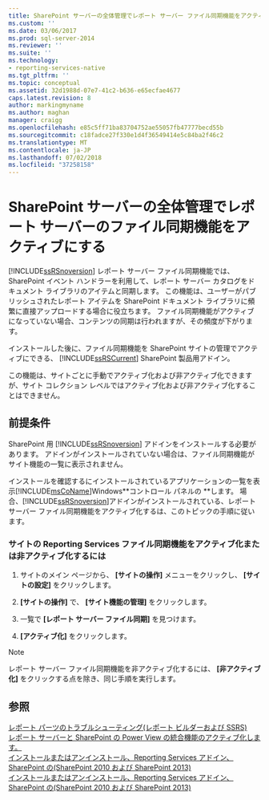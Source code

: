 ```yaml
---
title: SharePoint サーバーの全体管理でレポート サーバー ファイル同期機能をアクティブ化 |Microsoft Docs
ms.custom: ''
ms.date: 03/06/2017
ms.prod: sql-server-2014
ms.reviewer: ''
ms.suite: ''
ms.technology:
- reporting-services-native
ms.tgt_pltfrm: ''
ms.topic: conceptual
ms.assetid: 32d1988d-07e7-41c2-b636-e65ecfae4677
caps.latest.revision: 8
author: markingmyname
ms.author: maghan
manager: craigg
ms.openlocfilehash: e85c5ff71ba83704752ae55057fb47777becd55b
ms.sourcegitcommit: c18fadce27f330e1d4f36549414e5c84ba2f46c2
ms.translationtype: MT
ms.contentlocale: ja-JP
ms.lasthandoff: 07/02/2018
ms.locfileid: "37258158"
---
```

# <a name="activate-the-report-server-file-sync-feature-in-sharepoint-central-administration"></a>SharePoint サーバーの全体管理でレポート サーバーのファイル同期機能をアクティブにする
  [!INCLUDE[ssRSnoversion](../includes/ssrsnoversion-md.md)] レポート サーバー ファイル同期機能では、SharePoint イベント ハンドラーを利用して、レポート サーバー カタログをドキュメント ライブラリのアイテムと同期します。 この機能は、ユーザーがパブリッシュされたレポート アイテムを SharePoint ドキュメント ライブラリに頻繁に直接アップロードする場合に役立ちます。 ファイル同期機能がアクティブになっていない場合、コンテンツの同期は行われますが、その頻度が下がります。  
  
 インストールした後に、ファイル同期機能を SharePoint サイトの管理でアクティブにできる、 [!INCLUDE[ssRSCurrent](../includes/ssrscurrent-md.md)] SharePoint 製品用アドイン。  
  
 この機能は、サイトごとに手動でアクティブ化および非アクティブ化できますが、サイト コレクション レベルではアクティブ化および非アクティブ化することはできません。  
  
## <a name="prerequisites"></a>前提条件  
 SharePoint 用 [!INCLUDE[ssRSnoversion](../includes/ssrsnoversion-md.md)] アドインをインストールする必要があります。 アドインがインストールされていない場合は、ファイル同期機能がサイト機能の一覧に表示されません。  
  
 インストールを確認するにインストールされているアプリケーションの一覧を表示[!INCLUDE[msCoName](../includes/msconame-md.md)]Windows**コントロール パネルの **します。 場合、[!INCLUDE[ssRSnoversion](../includes/ssrsnoversion-md.md)]アドインがインストールされている、レポート サーバー ファイル同期機能をアクティブ化するは、このトピックの手順に従います。  
  
### <a name="to-activate-or-deactivate-the-reporting-services-file-sync-feature-on-a-site"></a>サイトの Reporting Services ファイル同期機能をアクティブ化または非アクティブ化するには  
  
1.  サイトのメイン ページから、 **[サイトの操作]** メニューをクリックし、 **[サイトの設定]** をクリックします。  
  
2.  **[サイトの操作]** で、 **[サイト機能の管理]** をクリックします。  
  
3.  一覧で **[レポート サーバー ファイル同期]** を見つけます。  
  
4.  **[アクティブ化]** をクリックします。  
  
> [!NOTE]  
>  レポート サーバー ファイル同期機能を非アクティブ化するには、 **[非アクティブ化]** をクリックする点を除き、同じ手順を実行します。  
  
## <a name="see-also"></a>参照  
 [レポート パーツのトラブルシューティング&#40;レポート ビルダーおよび SSRS&#41;](report-parts-report-builder-and-ssrs.md)   
 [レポート サーバーと SharePoint の Power View の統合機能のアクティブ化します。](activate-the-report-server-and-power-view-integration-features-in-sharepoint.md)   
 [インストールまたはアンインストール、Reporting Services アドイン、SharePoint の&#40;SharePoint 2010 および SharePoint 2013&#41;](install-windows/install-or-uninstall-the-reporting-services-add-in-for-sharepoint.md)   
 [インストールまたはアンインストール、Reporting Services アドイン、SharePoint の&#40;SharePoint 2010 および SharePoint 2013&#41;](install-windows/install-or-uninstall-the-reporting-services-add-in-for-sharepoint.md)  
  
  
